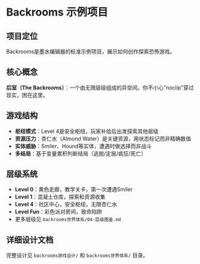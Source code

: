 # Backrooms 示例项目

## 项目定位

Backrooms是墨水编辑器的标准示例项目，展示如何创作探索恐怖游戏。

## 核心概念

**后室（The Backrooms）**：一个由无限层级组成的异空间。你不小心"noclip"穿过现实，困在这里。

## 游戏结构

- **枢纽模式**：Level 4是安全枢纽，玩家补给后出发探索其他层级
- **资源压力**：杏仁水（Almond Water）是关键资源，用状态标记而非精确数值
- **实体威胁**：Smiler、Hound等实体，遭遇时做选择而非战斗
- **多结局**：基于变量累积判断结局（逃脱/定居/疯狂/死亡）

## 层级系统

- **Level 0**：黄色走廊，教学关卡，第一次遭遇Smiler
- **Level 1**：混凝土仓库，探索和资源收集
- **Level 4**：社区中心，安全枢纽，无限杏仁水
- **Level Fun**：彩色派对房间，致命陷阱
- 更多层级见 `backrooms世界体系/04-层级图鉴.md`

## 详细设计文档

完整设计见 `backrooms游戏设计/` 和 `backrooms世界体系/` 目录。


